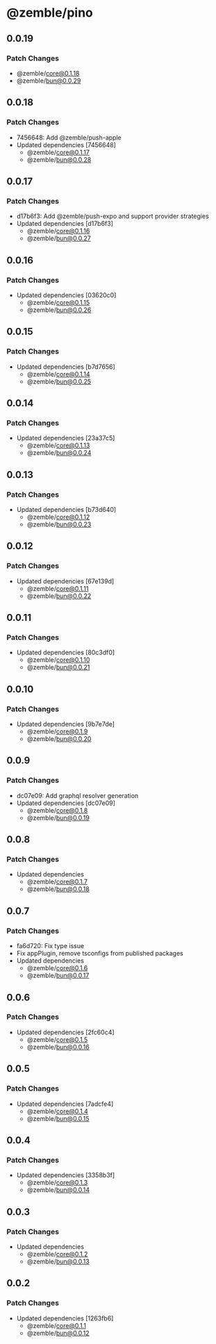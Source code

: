 # @zemble/pino

## 0.0.19

### Patch Changes

- @zemble/core@0.1.18
- @zemble/bun@0.0.29

## 0.0.18

### Patch Changes

- 7456648: Add @zemble/push-apple
- Updated dependencies [7456648]
  - @zemble/core@0.1.17
  - @zemble/bun@0.0.28

## 0.0.17

### Patch Changes

- d17b6f3: Add @zemble/push-expo and support provider strategies
- Updated dependencies [d17b6f3]
  - @zemble/core@0.1.16
  - @zemble/bun@0.0.27

## 0.0.16

### Patch Changes

- Updated dependencies [03620c0]
  - @zemble/core@0.1.15
  - @zemble/bun@0.0.26

## 0.0.15

### Patch Changes

- Updated dependencies [b7d7656]
  - @zemble/core@0.1.14
  - @zemble/bun@0.0.25

## 0.0.14

### Patch Changes

- Updated dependencies [23a37c5]
  - @zemble/core@0.1.13
  - @zemble/bun@0.0.24

## 0.0.13

### Patch Changes

- Updated dependencies [b73d640]
  - @zemble/core@0.1.12
  - @zemble/bun@0.0.23

## 0.0.12

### Patch Changes

- Updated dependencies [67e139d]
  - @zemble/core@0.1.11
  - @zemble/bun@0.0.22

## 0.0.11

### Patch Changes

- Updated dependencies [80c3df0]
  - @zemble/core@0.1.10
  - @zemble/bun@0.0.21

## 0.0.10

### Patch Changes

- Updated dependencies [9b7e7de]
  - @zemble/core@0.1.9
  - @zemble/bun@0.0.20

## 0.0.9

### Patch Changes

- dc07e09: Add graphql resolver generation
- Updated dependencies [dc07e09]
  - @zemble/core@0.1.8
  - @zemble/bun@0.0.19

## 0.0.8

### Patch Changes

- Updated dependencies
  - @zemble/core@0.1.7
  - @zemble/bun@0.0.18

## 0.0.7

### Patch Changes

- fa6d720: Fix type issue
- Fix appPlugin, remove tsconfigs from published packages
- Updated dependencies
  - @zemble/core@0.1.6
  - @zemble/bun@0.0.17

## 0.0.6

### Patch Changes

- Updated dependencies [2fc60c4]
  - @zemble/core@0.1.5
  - @zemble/bun@0.0.16

## 0.0.5

### Patch Changes

- Updated dependencies [7adcfe4]
  - @zemble/core@0.1.4
  - @zemble/bun@0.0.15

## 0.0.4

### Patch Changes

- Updated dependencies [3358b3f]
  - @zemble/core@0.1.3
  - @zemble/bun@0.0.14

## 0.0.3

### Patch Changes

- Updated dependencies
  - @zemble/core@0.1.2
  - @zemble/bun@0.0.13

## 0.0.2

### Patch Changes

- Updated dependencies [1263fb6]
  - @zemble/core@0.1.1
  - @zemble/bun@0.0.12

